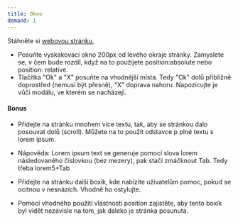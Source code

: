 ```yaml
---
title: Okno
demand: 1
---
```


Stáhněte si [webovou stránku](assets/okno.zip),

- Posuňte vyskakovací okno 200px od levého okraje stránky. Zamyslete se, v čem bude rozdíl, když na to použijete position:absolute nebo position: relative.
- Tlačítka "Ok" a "X" posuňte na vhodnější místa.
  Tedy "Ok" dolů přibližně doprostřed (nemusí být přesně), "X" doprava nahoru.
  Napozicujte je vůči modálu, ve kterém se nacházejí.

#### Bonus

- Přidejte na stránku mnohem více textu, tak, aby se stránkou dalo posouvat dolů (scroll). Můžete na to použít odstavce p plné textu s lorem ipsum.
- Nápověda:
  Lorem ipsum text se generuje pomocí slova lorem následovaného číslovkou (bez mezery), pak stačí zmáčknout Tab.
  Tedy třeba lorem5+Tab

- Přidejte na stránku další boxík, kde nabízíte uživatelům pomoc, pokud se ocitnou v nesnázích. Vhodně ho ostylujte.
- Pomocí vhodného použití vlastnosti position zajistěte, aby tento boxík byl vidět nezávisle na tom, jak daleko je stránka posunuta.
